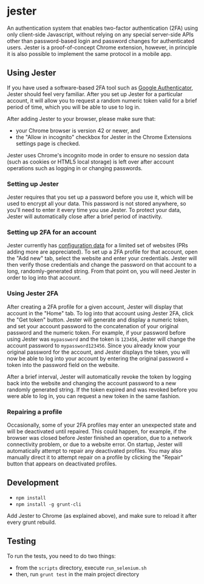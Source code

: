 # jester
An authentication system that enables two-factor authentication (2FA) using only client-side Javascript, without relying on any special server-side APIs other than password-based login and password changes for authenticated users. Jester is a proof-of-concept Chrome extension, however, in principle it is also possible to implement the same protocol in a mobile app.

## Using Jester
If you have used a software-based 2FA tool such as [Google Authenticator](https://support.google.com/accounts/answer/1066447?hl=en), Jester should feel very familiar. After you set up Jester for a particular account, it will allow you to request a random numeric token valid for a brief period of time, which you will be able to use to log in.

After adding Jester to your browser, please make sure that:
- your Chrome browser is version 42 or newer, and
- the "Allow in incognito" checkbox for Jester in the Chrome Extensions settings page is checked.

Jester uses Chrome's incognito mode in order to ensure no session data (such as cookies or HTML5 local storage) is left over after account operations such as logging in or changing passwords.

### Setting up Jester
Jester requires that you set up a password before you use it, which will be used to encrypt all your data. This password is not stored anywhere, so you'll need to enter it every time you use Jester. To protect your data, Jester will automatically close after a brief period of inactivity.

### Setting up 2FA for an account
Jester currently has [configuration data](https://github.com/obi1kenobi/jester/blob/master/src/js/extension/services/service_data.coffee) for a limited set of websites (PRs adding more are appreciated). To set up a 2FA profile for that account, open the "Add new" tab, select the website and enter your credentials. Jester will then verify those credentials and change the password on that account to a long, randomly-generated string. From that point on, you will need Jester in order to log into that account.

### Using Jester 2FA
After creating a 2FA profile for a given account, Jester will display that account in the "Home" tab. To log into that account using Jester 2FA, click the "Get token" button. Jester will generate and display a numeric token, and set your account password to the concatenation of your original password and the numeric token. For example, if your password before using Jester was `mypassword` and the token is `123456`, Jester will change the account password to `mypassword123456`. Since you already know your original password for the account, and Jester displays the token, you will now be able to log into your account by entering the original password + token into the password field on the website.

After a brief interval, Jester will automatically revoke the token by logging back into the website and changing the account password to a new randomly generated string. If the token expired and was revoked before you were able to log in, you can request a new token in the same fashion.

### Repairing a profile
Occasionally, some of your 2FA profiles may enter an unexpected state and will be deactivated until repaired. This could happen, for example, if the browser was closed before Jester finished an operation, due to a network connectivity problem, or due to a website error. On startup, Jester will automatically attempt to repair any deactivated profiles. You may also manually direct it to attempt repair on a profile by clicking the "Repair" button that appears on deactivated profiles.

## Development

- `npm install`
- `npm install -g grunt-cli`

Add Jester to Chrome (as explained above), and make sure to reload it after every grunt rebuild.

## Testing
To run the tests, you need to do two things:
- from the `scripts` directory, execute `run_selenium.sh`
- then, run `grunt test` in the main project directory
